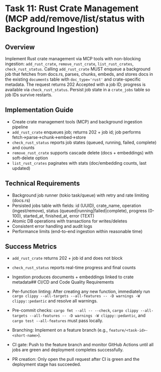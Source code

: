 # Task 11: Rust Crate Management (MCP add/remove/list/status with Background Ingestion)

## Overview

Implement Rust crate management via MCP tools with non-blocking ingestion: `add_rust_crate`, `remove_rust_crate`, `list_rust_crates`, `check_rust_status`. Calling `add_rust_crate` MUST enqueue a background job that fetches from docs.rs, parses, chunks, embeds, and stores docs in the existing `documents` table with `doc_type='rust'` and crate-specific metadata. The request returns 202 Accepted with a job ID; progress is available via `check_rust_status`. Persist job state in a `crate_jobs` table so job IDs survive restarts.

## Implementation Guide

- Create crate management tools (MCP) and background ingestion pipeline
- `add_rust_crate` enqueues job; returns 202 + job id; job performs fetch→parse→chunk→embed→store
- `check_rust_status` reports job states (queued, running, failed, complete) and counts
- `remove_rust_crate` supports cascade delete (docs + embeddings) with soft-delete option
- `list_rust_crates` paginates with stats (doc/embedding counts, last updated)

## Technical Requirements

- Background job runner (tokio task/queue) with retry and rate limiting (docs.rs)
- Persisted jobs table with fields: id (UUID), crate_name, operation (ingest/remove), status (queued|running|failed|complete), progress (0-100), started_at, finished_at, error (TEXT)
- Atomic DB operations with transactions for writes/deletes
- Consistent error handling and audit logs
- Performance limits (end-to-end ingestion within reasonable time)

## Success Metrics

- `add_rust_crate` returns 202 + job id and does not block
- `check_rust_status` reports real-time progress and final counts
- Ingestion produces documents + embeddings linked to crate metadata## CI/CD and Code Quality Requirements

- Per-function linting: After creating any new function, immediately run `cargo clippy --all-targets --all-features -- -D warnings -W clippy::pedantic` and resolve all warnings.
- Pre-commit checks: `cargo fmt --all -- --check`, `cargo clippy --all-targets --all-features -- -D warnings -W clippy::pedantic`, and `cargo test --all-features` must pass locally.
- Branching: Implement on a feature branch (e.g., `feature/<task-id>-<short-name>`).
- CI gate: Push to the feature branch and monitor GitHub Actions until all jobs are green and deployment completes successfully.
- PR creation: Only open the pull request after CI is green and the deployment stage has succeeded.
